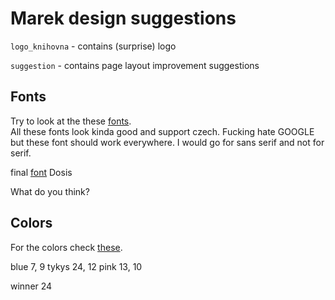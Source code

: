 # Marek design suggestions

`logo_knihovna` - contains (surprise) logo

`suggestion`    - contains page layout improvement suggestions

## Fonts
Try to look at the these [fonts](https://fonts.google.com/?vfonly&subset=latin-ext&category=Sans+Serif). <br>
All these fonts look kinda good and support czech. Fucking hate GOOGLE but these font should work everywhere.
I would go for sans serif and not for serif.

final [font](https://fonts.google.com/specimen/Dosis?vfonly&subset=latin-ext&category=Sans+Serif&preview.text=P%C5%99%C3%ADli%C5%A1+%C5%BElu%C5%A5ou%C4%8Dk%C3%BD+k%C5%AF%C5%88+%C3%BAp%C4%9Bl+%C4%8F%C3%A1belsk%C3%A9+%C3%B3dy.&preview.text_type=custom)
Dosis

What do you think?

## Colors
For the colors check [these](https://visme.co/blog/website-color-schemes/).

blue 7, 9
tykys 24, 12
pink 13, 10

winner 24

